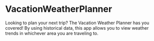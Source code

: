 # VacationWeatherPlanner
Looking to plan your next trip? The Vacation Weather Planner has you covered! By using historical data, this app allows you to view weather trends in whichever area you are traveling to.

